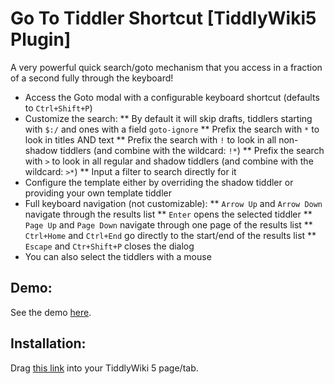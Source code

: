 # Go To Tiddler Shortcut [TiddlyWiki5 Plugin]

A very powerful quick search/goto mechanism that you access in a fraction of a second fully through the keyboard!

 * Access the Goto modal with a configurable keyboard shortcut (defaults to `Ctrl+Shift+P`)
 * Customize the search:
 ** By default it will skip drafts, tiddlers starting with `$:/` and ones with a field `goto-ignore`
 ** Prefix the search with `*` to look in titles AND text
 ** Prefix the search with `!` to look in all non-shadow tiddlers (and combine with the wildcard: `!*`)
 ** Prefix the search with `>` to look in all regular and shadow tiddlers (and combine with the wildcard: `>*`)
 ** Input a filter to search directly for it
 * Configure the template either by overriding the shadow tiddler or providing your own template tiddler
 * Full keyboard navigation (not customizable):
 ** `Arrow Up` and `Arrow Down` navigate through the results list
 ** `Enter` opens the selected tiddler
 ** `Page Up` and `Page Down` navigate through one page of the results list
 ** `Ctrl+Home` and `Ctrl+End` go directly to the start/end of the results list
 ** `Escape` and `Ctr+Shift+P` closes the dialog
 * You can also select the tiddlers with a mouse

## Demo:

See the demo [here](https://evidentlycube.github.io/TW5-PluginShowcase/#Go%20To%20Shortcut).

## Installation:

Drag [this link](https://evidentlycube.github.io/TW5-PluginShowcase/#%24%3A%2Fplugins%2FEvidentlyCube%2FGoToShortcut) into your TiddlyWiki 5 page/tab.